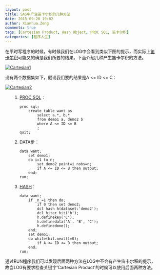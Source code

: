 ```yaml
---
layout: post
title: SAS中产生笛卡尔积的几种方法
date: 2015-09-20 19:02
author: Xianhua.Zeng
comments: true
tags: [Cartesian Product, Hash Object, PROC SQL, 笛卡尔积]
categories: [程序人生]
---
```

<p>在平时写程序的时候，有时候我们在LOG中会看到类似下图的提示，而实际上<span style="text-decoration: underline;"><a href="https://zh.wikipedia.org/zh/%E7%AC%9B%E5%8D%A1%E5%84%BF%E7%A7%AF" target="_blank">笛卡尔积</a></span>可能又的确是我们所要的结果。下面介绍几种产生笛卡尔积的方法。</p>
<p><a href="http://www.xianhuazeng.com/cn/wp-content/uploads/2015/09/Cartesian1.jpg"><img class="aligncenter size-full" src="http://www.xianhuazeng.com/cn/wp-content/uploads/2015/09/Cartesian1.jpg" alt="Cartesian1" /></a></p>
<p>设有两个数据集如下，假设我们要的结果是A &lt;= ID &lt;= C：</p>
<p><a href="http://www.xianhuazeng.com/cn/wp-content/uploads/2015/09/Cartesian2.jpg"><img class="aligncenter size-full" src="http://www.xianhuazeng.com/cn/wp-content/uploads/2015/09/Cartesian2.jpg" alt="Cartesian2" /></a></p>
<ol>
<ol>
	<li><span style="text-decoration: underline;"><a href="http://support.sas.com/documentation/cdl/en/sqlproc/63043/HTML/default/viewer.htm#titlepage.htm" target="_blank">PROC SQL</a></span>：
<pre><code>proc sql;
    create table want as
        select a.*, b.*
        from demo1 a, demo2 b
        where A &lt;= ID &lt;= B
        ;
quit;
</code></pre>
</li>
	<li>DATA步：
<pre><code>data want;
    set demo1;
    do i=1 to n;
        set demo2 point=i nobs=n;
        if A &lt;= ID &lt;= B then output;
    end;
run;
</code></pre>
</li>
	<li><a href="http://support.sas.com/documentation/cdl/en/lrcon/65287/HTML/default/viewer.htm#n1b4cbtmb049xtn1vh9x4waiioz4.htm" target="_blank"><span style="text-decoration: underline;">HASH</span></a>：
<pre><code>data want;
    if _n_=1 then do;
        if 0 then set demo2;
        dcl hash h(dataset:'demo2');
        dcl hiter hit('h');
        h.definekey('C');
        h.definedata('A', 'B', 'C');
        h.definedone();
    end;
    set demo1;
    do while(hit.next()=0);
        if A &lt;= ID &lt;= B then output;
    end;
run;
</code></pre>
</li>
</ol>
</ol>
<p>通过RUN程序我们可以发现后面两种方法在LOG中不会有产生笛卡尔积的提示，故当LOG有要求检查关键字'Cartesian Product'的时候可以使用后面两种方法。</p>